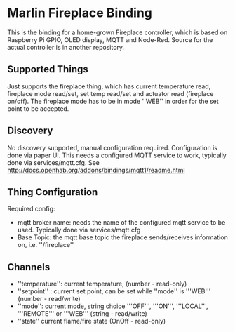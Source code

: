 # Marlin Fireplace Binding

This is the binding for a home-grown Fireplace controller, which is based on Raspberry Pi GPIO, OLED display, MQTT and Node-Red. Source for the actual controller is in another repository.

## Supported Things

Just supports the fireplace thing, which has current temperature read, fireplace mode read/set, set temp read/set and actuator read (fireplace on/off). The fireplace mode has to be in mode ''WEB'' in order for the set point to be accepted.

## Discovery
No discovery supported, manual configuration required. Configuration is done via paper UI. This needs a configured MQTT service to work, typically done via services/mqtt.cfg. See http://docs.openhab.org/addons/bindings/mqtt1/readme.html

## Thing Configuration

Required config:
* mqtt broker name: needs the name of the configured mqtt service to be used. Typically done via services/mqtt.cfg
* Base Topic: the mqtt base topic the fireplace sends/receives information on, i.e. ''/fireplace''

## Channels
* ''temperature'': current temperature, (number - read-only)
* ''setpoint'' : current set point, can be set while ''mode'' is '''WEB''' (number - read/write)
* ''mode'': current mode, string choice '''OFF''', '''ON''', '''LOCAL''', '''REMOTE''' or '''WEB''' (string - read/write)
* ''state'' current flame/fire state (OnOff - read-only)
